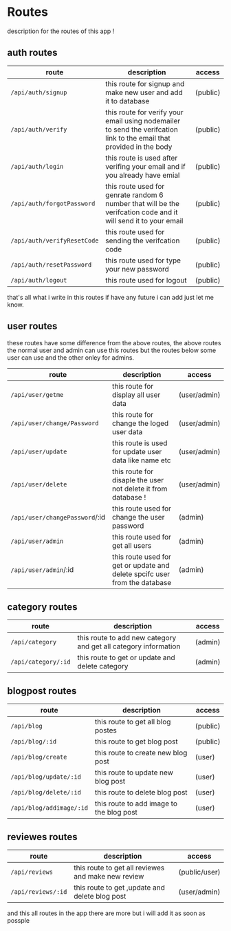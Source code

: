 # Routes

description for the routes of this app !

## auth routes

| route |description |access|
|---|---|---|
|`/api/auth/signup`| this route for signup and make new user and add it to database |(public)|
|`/api/auth/verify` |  this route for verify your email using nodemailer to send the  verifcation link to the email that provided in the body |(public)|
|`/api/auth/login`| this route is used after verifing your email and if you already have emial |(public)|
|`/api/auth/forgotPassword`| this route used for genrate random 6 number that will be the verifcation code and it will send it to your email |(public)|
|`/api/auth/verifyResetCode`|this route  used for sending the verifcation code|(public)|
|`/api/auth/resetPassword`|this route  used for type your new password|(public)|
|`/api/auth/logout`|this route  used for logout|(public)|

that's all what i write in this routes if have any future i can add just let me know.

<!-- TODO: add some examples -->

## user routes

these routes have some difference  from the above routes, the above routes the normal user and admin can use this routes but the routes below some user can use and the other onley for admins.

| route |description |access|
|---|---|---|
|`/api/user/getme`| this route for display all user data  |(user/admin)|
|`/api/user/change/Password` |  this route for change the loged user data |(user/admin)|
|`/api/user/update`| this route is used for update user data like name etc |(user/admin)|
|`/api/user/delete`| this route for disaple the  user not delete it from database ! |(user/admin)|
|`/api/user/changePassword`/:id|this route  used for change the user password|(admin)|
|`/api/user/admin`|this route  used for get all users|(admin)|
|`/api/user/admin`/:id|this route  used for get or update and delete spcifc user from the database|(admin)|

## category  routes

| route |description |access|
|---|---|---|
|`/api/category`|this route to add new category and get all category information|(admin)|
|`/api/category/:id`|this route to get or update and delete category |(admin)|

## blogpost  routes

| route |description |access|
|---|---|---|
|`/api/blog`|this route to get all blog postes |(public)|
|`/api/blog/:id`|this route to get blog post |(public)|
|`/api/blog/create`|this route to create new  blog post |(user)|
|`/api/blog/update/:id`|this route to update new  blog post |(user)|
|`/api/blog/delete/:id`|this route to delete blog post |(user)|
|`/api/blog/addimage/:id`|this route to add image to the blog post |(user)|

## reviewes routes

| route |description |access|
|---|---|---|
|`/api/reviews`|this route to get all reviewes and make new review |(public/user)|
|`/api/reviews/:id`|this route to get ,update  and delete  blog post |(user/admin)|

and this all routes in the app there are more but i will add it as soon as possple